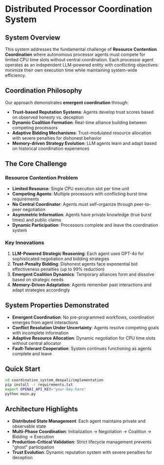 # Distributed Processor Coordination System

## System Overview

This system addresses the fundamental challenge of **Resource Contention Coordination** where autonomous processor agents must compete for limited CPU time slots without central coordination. Each processor agent operates as an independent LLM-powered entity with conflicting objectives: minimize their own execution time while maintaining system-wide efficiency.

## Coordination Philosophy

Our approach demonstrates **emergent coordination** through:

- **Trust-based Reputation Systems**: Agents develop trust scores based on observed honesty vs. deception
- **Dynamic Coalition Formation**: Real-time alliance building between competing processors
- **Adaptive Bidding Mechanisms**: Trust-modulated resource allocation with severe penalties for dishonest behavior
- **Memory-driven Strategy Evolution**: LLM agents learn and adapt based on historical coordination experiences

## The Core Challenge

### Resource Contention Problem
- **Limited Resource**: Single CPU execution slot per time unit
- **Competing Agents**: Multiple processors with conflicting burst time requirements
- **No Central Coordinator**: Agents must self-organize through peer-to-peer negotiation
- **Asymmetric Information**: Agents have private knowledge (true burst times) and public claims
- **Dynamic Participation**: Processors complete and leave the coordination system

### Key Innovations

1. **LLM-Powered Strategic Reasoning**: Each agent uses GPT-4o for sophisticated negotiation and bidding strategies
2. **Trust-Penalty Bidding**: Dishonest agents face exponential bid effectiveness penalties (up to 99% reduction)
3. **Emergent Coalition Dynamics**: Temporary alliances form and dissolve based on strategic needs
4. **Memory-Driven Adaptation**: Agents remember past interactions and adapt strategies accordingly

## System Properties Demonstrated

- **Emergent Coordination**: No pre-programmed workflows, coordination emerges from agent interactions
- **Conflict Resolution Under Uncertainty**: Agents resolve competing goals with incomplete information
- **Adaptive Resource Allocation**: Dynamic negotiation for CPU time slots without central allocator
- **Fault-Tolerant Cooperation**: System continues functioning as agents complete and leave

## Quick Start

```bash
cd coordination_system_deepali/implementation
pip install -r requirements.txt
export OPENAI_API_KEY="your-key-here"
python main.py
```

## Architecture Highlights

- **Distributed State Management**: Each agent maintains private and observable state
- **Multi-Phase Coordination**: Initialization → Negotiation → Coalition → Bidding → Execution
- **Production-Critical Validation**: Strict lifecycle management prevents "ghost" participation
- **Trust Evolution**: Dynamic reputation system with severe penalties for deception
